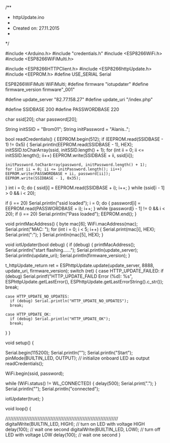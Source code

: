 /**
 * httpUpdate.ino
 *
 *  Created on: 27.11.2015
 *
 */

#include <Arduino.h>
#include "credentials.h"
#include <ESP8266WiFi.h>
#include <ESP8266WiFiMulti.h>

#include <ESP8266HTTPClient.h>
#include <ESP8266httpUpdate.h>
#include <EEPROM.h>
#define USE_SERIAL Serial

ESP8266WiFiMulti WiFiMulti;
#define firmware "iotupdater"
#define firmware_version firmware"_001"


#define update_server "82.77.158.27"
#define update_uri "/index.php"

#define SSIDBASE 200
#define PASSWORDBASE 220

char ssid[20];
char password[20];

String initSSID = "Brom01";
String initPassword = "Alanis..";

bool readCredentials() {
  EEPROM.begin(512);
  if (EEPROM.read(SSIDBASE - 1) != 0x5)  {
    Serial.println(EEPROM.read(SSIDBASE - 1), HEX);
    initSSID.toCharArray(ssid, initSSID.length() + 1);
    for (int ii = 0; ii <= initSSID.length(); ii++) EEPROM.write(SSIDBASE + ii, ssid[ii]);

    initPassword.toCharArray(password, initPassword.length() + 1);
    for (int ii = 0; ii <= initPassword.length(); ii++) EEPROM.write(PASSWORDBASE + ii, password[ii]);
    EEPROM.write(SSIDBASE - 1, 0x35);
  }
  int i = 0;
  do {
    ssid[i] = EEPROM.read(SSIDBASE + i);
    i++;
  } while (ssid[i - 1] > 0 && i < 20);

  if (i == 20) Serial.println("ssid loaded");
  i = 0;
  do {
    password[i] = EEPROM.read(PASSWORDBASE + i);
    i++;
  } while (password[i - 1] != 0 && i < 20);
  if (i == 20) Serial.println("Pass loaded");
  EEPROM.end();
}


void printMacAddress() {
  byte mac[6];
  WiFi.macAddress(mac);
  Serial.print("MAC: ");
  for (int i = 0; i < 5; i++) {
    Serial.print(mac[i], HEX);
    Serial.print(":");
  }
  Serial.println(mac[5], HEX);
}

void iotUpdater(bool debug) {
  if (debug) {
    printMacAddress();
    Serial.println("start flashing......");
    Serial.println(update_server);
    Serial.println(update_uri);
    Serial.println(firmware_version);
  }

  t_httpUpdate_return ret = ESPhttpUpdate.update(update_server, 8888, update_uri, firmware_version);
  switch (ret) {
    case HTTP_UPDATE_FAILED:
      if (debug) Serial.printf("HTTP_UPDATE_FAILD Error (%d): %s", ESPhttpUpdate.getLastError(), ESPhttpUpdate.getLastErrorString().c_str());
      break;

    case HTTP_UPDATE_NO_UPDATES:
      if (debug) Serial.println("HTTP_UPDATE_NO_UPDATES");
      break;

    case HTTP_UPDATE_OK:
      if (debug) Serial.println("HTTP_UPDATE_OK");
      break;
  }
}

void setup() {

  Serial.begin(115200);
  Serial.println("");
  Serial.println("Start");
  pinMode(BUILTIN_LED, OUTPUT);  // initialize onboard LED as output
  readCredentials();

  WiFi.begin(ssid, password);

  while (WiFi.status() != WL_CONNECTED) {
    delay(500);
    Serial.print(".");
  }
  Serial.println("");
  Serial.println("connected");

  iotUpdater(true);
}




void loop() {


//////////////////////////////////////////////////////////////////////
  digitalWrite(BUILTIN_LED, HIGH);  // turn on LED with voltage HIGH
  delay(100);                      // wait one second
  digitalWrite(BUILTIN_LED, LOW);   // turn off LED with voltage LOW
  delay(100);                      // wait one second
}

